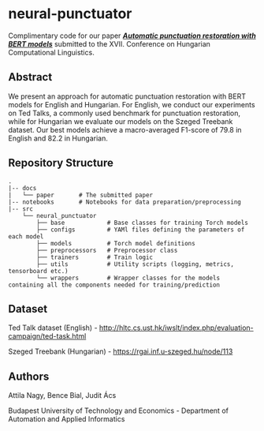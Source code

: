 # neural-punctuator
Complimentary code for our paper [**_Automatic punctuation restoration with BERT models_**](https://arxiv.org/abs/2101.07343) submitted to the XVII. Conference on Hungarian Computational Linguistics.

## Abstract
We present an approach for automatic punctuation restoration with BERT models for English and Hungarian. For English, we conduct our experiments on Ted Talks, a commonly used benchmark for punctuation restoration, while for Hungarian we evaluate our models on the Szeged Treebank dataset. Our best models achieve a macro-averaged F1-score of 79.8 in English and 82.2 in Hungarian.

## Repository Structure

```
.
|-- docs
|   └── paper       # The submitted paper
|-- notebooks       # Notebooks for data preparation/preprocessing
|-- src
    └── neural_punctuator 
        ├── base            # Base classes for training Torch models
        ├── configs         # YAMl files defining the parameters of each model
        ├── models          # Torch model definitions
        ├── preprocessors   # Preprocessor class
        ├── trainers        # Train logic
        ├── utils           # Utility scripts (logging, metrics, tensorboard etc.)
        └── wrappers        # Wrapper classes for the models containing all the components needed for training/prediction
```
## Dataset
Ted Talk dataset (English) - http://hltc.cs.ust.hk/iwslt/index.php/evaluation-campaign/ted-task.html

Szeged Treebank (Hungarian) - https://rgai.inf.u-szeged.hu/node/113


## Authors
Attila Nagy, Bence Bial, Judit Ács

Budapest University of Technology and Economics - Department of Automation and Applied Informatics
